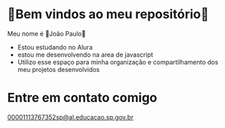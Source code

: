 # 💓Bem vindos ao meu repositório🌈
Meu nome é 🌟João Paulo🌟

- Estou estudando no Alura
- estou me desenvolvendo na area de javascript
- Utilizo esse espaço para minha organização e compartilhamento dos meu projetos desenvolvidos

# Entre em contato comigo

00001113767352sp@al.educacao.sp.gov.br
